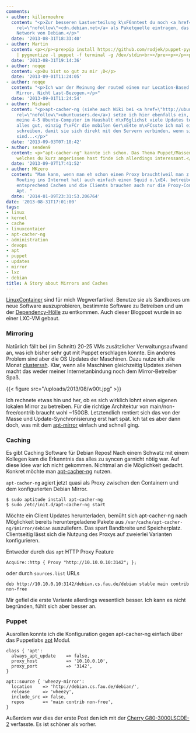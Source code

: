 ```yaml
---
comments:
- author: killermoehre
  content: "<p>Zur besseren Lastverteilung k\xF6nntest du noch <a href=\"http://cdn.debian.net\"
    rel=\"nofollow\">cdn.debian.net</a> als Paketquelle eintragen, das Content Delivering
    Network von Debian.</p>"
  date: '2013-08-31T18:33:40'
- author: Martin
  content: <p></p><pre>pip install https://github.com/rodjek/puppet-pygments-lexer/archive/master.zip<br>pbpaste
    | pygmentize -l puppet -f terminal -g /dev/stdin<br></pre><p></p><p>SCNR ;)</p>
  date: '2013-08-31T19:14:36'
- author: noqqe
  content: <p>Du bist so gut zu mir ;D</p>
  date: '2013-09-01T11:24:05'
- author: noqqe
  content: "<p>Ich war der Meinung der routed einen nur Location-Based zum n\xE4chstm\xF6glichen
    Mirror. Nicht Last-Bezogen.</p>"
  date: '2013-09-01T11:24:54'
- author: Michael
  content: "<p>apt-cacher-ng (siehe auch Wiki bei <a href=\"http://ubuntuusers.de\"
    rel=\"nofollow\">ubuntuusers.de</a>) setze ich hier ebenfalls ein, damit sich
    meine 4-5 Ubuntu-Computer im Haushalt m\xF6glichst viele Updates teilen. Funktioniert
    alles gut, einzig f\xFCr die mobilen Ger\xE4te m\xFCsste ich mal ein kleines Skript
    schreiben, damit sie sich direkt mit den Servern verbinden, wenn sie ausser Hause
    sind...</p>"
  date: '2013-09-03T07:18:42'
- author: senden9
  content: <p>"apt-cacher-ng" kannte ich schon. Das Thema Puppet/Massenkonfiguration
    welches du kurz angerissen hast finde ich allerdings interessant.</p>
  date: '2013-09-07T17:41:52'
- author: MKzero
  content: "Man kann, wenn man eh schon einen Proxy braucht(weil man z.B. keine direktes
    Routing ins Internet hat) auch einfach einen Squid o.\xE4. betreiben. Der kann
    entsprechend Cachen und die Clients brauchen auch nur die Proxy-Config f\xFCr
    Apt. "
  date: '2014-01-09T23:31:53.206764'
date: '2013-08-31T17:01:00'
tags:
- linux
- kernel
- cache
- linuxcontaier
- apt-cacher-ng
- administration
- devops
- apt
- puppet
- updates
- mirror
- lxc
- debian
title: A Story about Mirrors and Caches
---
```


[LinuxContainer](http://lxc.sourceforge.net/) sind für mich Wegwerfartikel.
Benutze sie als Sandboxes um neue Software auszuprobieren, bestimmte
Software zu Betreiben und um der
[Dependency-Hölle](https://en.wikipedia.org/wiki/Dependency_hell) zu
entkommen.  Auch dieser Blogpost wurde in so einer LXC-VM gebaut.


### Mirroring

Natürlich fällt bei (im Schnitt) 20-25 VMs zusätzlicher Verwaltungsaufwand an,
was ich bisher sehr gut mit Puppet erschlagen konnte. Ein anderes Problem sind
aber die OS Updates der Maschinen. Dazu nutze ich alle Monat
[clusterssh](https://github.com/duncs/clusterssh). Klar, wenn alle Maschinen
gleichzeitig Updates ziehen macht das weder meiner Internetanbindung noch dem
Mirror-Betreiber Spaß.

{{< figure src="/uploads/2013/08/w00t.jpg" >}}

Ich rechnete etwas hin und her, ob es sich wirklich lohnt einen eigenen
lokalen Mirror zu betreiben.  Für die richtige Architektur von
main/non-free/contrib braucht wohl ~150GB. Letztendlich rentiert sich das
von der Masse und Update-Synchronisierung erst hart spät. Ich tat es aber
dann doch, was mit dem [apt-mirror](http://apt-mirror.github.io/) einfach
und schnell ging.

### Caching

Es gibt Caching Software für Debian Repos! Nach einem Schwatz mit einem Kollegen
kam die Erkenntnis das alles zu syncen garnicht nötig war.
Auf diese Idee war ich nicht gekommen. Nichtmal an die Möglichkeit gedacht. Konkret
möchte man [apt-cacher-ng](https://www.unix-ag.uni-kl.de/~bloch/acng/) nutzen.

`apt-cacher-ng` agiert jetzt quasi als Proxy zwischen den Containern und dem
konfigurierten Debian Mirror.

```
$ sudo aptitude install apt-cacher-ng
$ sudo /etc/init.d/apt-cacher-ng start
```

Möchte ein Client Updates herunterladen, bemüht sich apt-cacher-ng nach
Möglichkeit bereits heruntergeladene Pakete aus
`/var/cache/apt-cacher-ng/$mirror/debian` auszuliefern. Das spart
Bandbreite und Speicherplatz.  Clientseitig lässt sich die Nutzung des
Proxys auf zweierlei Varianten konfigurieren.

Entweder durch das `apt` HTTP Proxy Feature

    Acquire::http { Proxy "http://10.10.0.10:3142"; };

oder durch `sources.list` URLs

    deb http://10.10.0.10:3142/debian.cs.fau.de/debian stable main contrib non-free

Mir gefiel die erste Variante allerdings wesentlich besser. Ich kann es nicht
begründen, fühlt sich aber besser an.

### Puppet

Ausrollen konnte ich die Konfiguration gegen apt-cacher-ng einfach über das
Puppetlabs [apt](https://forge.puppetlabs.com/puppetlabs/apt) Modul.

```
class { 'apt':
  always_apt_update    => false,
  proxy_host           => '10.10.0.10',
  proxy_port           => '3142',
}

apt::source { 'wheezy-mirror':
  location    => 'http://debian.cs.fau.de/debian/',
  release     => 'wheezy',
  include_src => false,
  repos       => 'main contrib non-free',
}
```

Außerdem war dies der erste Post den ich mit der [Cherry G80-3000LSCDE-2](http://www.cherry.de/cid/b2b_keyboards_G80-3000.htm?rdeLocaleAttr=en&cpssessionid=SID-837EAC29-341CE33E&WT.mc_id=)
verfasste. Es ist schöner als vorher.
